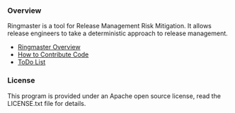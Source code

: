 ### Overview
Ringmaster is a tool for Release Management Risk Mitigation. It allows release engineers to take a deterministic approach to release management.

* [Ringmaster Overview](https://github.com/DamageStudios/blob/master/docs/Overview.md)
* [How to Contribute Code](https://github.com/DamageStudios/blob/master/docs/Contributing_Code.md)
* [ToDo List](https://github.com/DamageStudios/blob/master/docs/ToDo.md)

### License
This program is provided under an Apache open source license, read the LICENSE.txt file for details.
